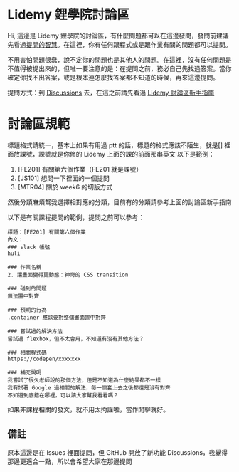 # Lidemy 鋰學院討論區

Hi,
這邊是 Lidemy 鋰學院的討論區，有什麼問題都可以在這邊發問，發問前建議先看過[提問的智慧](https://www.gitbook.com/book/ryanhanwu/how-to-ask-questions-the-smart-way/details)。在這裡，你有任何跟程式或是跟作業有關的問題都可以提問。

不用害怕問題很蠢，說不定你的問題也是其他人的問題。在這裡，沒有任何問題是不值得被提出來的，但唯一要注意的是：在提問之前，務必自己先找過答案。當你確定你找不出答案，或是根本連怎麼找答案都不知道的時候，再來這邊提問。

提問方式：到 [Discussions](https://github.com/Lidemy/forum/discussions) 去，在這之前請先看過 [Lidemy 討論區新手指南](https://github.com/Lidemy/forum/discussions/26)

# 討論區規範

標題格式請統一，基本上如果有用過 ptt 的話，標題的格式應該不陌生，就是[] 裡面放課號，課號就是你修的 Lidemy 上面的課的前面那串英文
以下是範例：

1. [FE201] 有關第六個作業（FE201 就是課號）
2. [JS101] 想問一下裡面的一個提問
3. [MTR04] 關於 week6 的切版方式

然後分類麻煩幫我選擇相對應的分類，目前有的分類請參考上面的討論區新手指南

以下是有關課程提問的範例，提問之前可以參考：

```
標題：[FE201] 有關第六個作業
內文：
### slack 帳號
huli

### 作業名稱
2. 讓畫面變得更動態：神奇的 CSS transition

### 碰到的問題
無法置中對齊

### 預期的行為
.container 應該要對整個畫面置中對齊

### 嘗試過的解決方法
嘗試過 flexbox，但不太會用，不知道有沒有其他方法？

### 相關程式碼
https://codepen/xxxxxxx

### 補充說明
我嘗試了很久老師說的那個方法，但是不知道為什麼結果都不一樣
我有試著 Google 過相關的解法，每一個套上去之後都還是沒有對齊
不知道到底錯在哪裡，可以請大家幫我看看嗎？

```

如果非課程相關的發文，就不用太拘謹啦，當作閒聊就好。

## 備註

原本這邊是在 Issues 裡面提問，但 GitHub 開放了新功能 Discussions，我覺得那邊更適合一點，所以會希望大家在那邊提問
